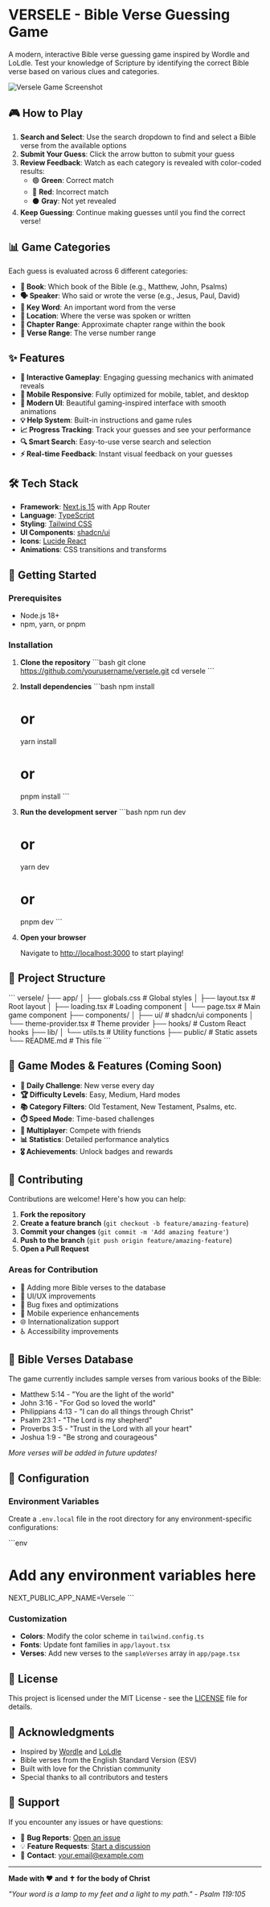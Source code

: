 # VERSELE - Bible Verse Guessing Game

A modern, interactive Bible verse guessing game inspired by Wordle and LoLdle. Test your knowledge of Scripture by identifying the correct Bible verse based on various clues and categories.

![Versele Game Screenshot](https://via.placeholder.com/800x400/1f2937/fde047?text=VERSELE+Game)

## 🎮 How to Play

1. **Search and Select**: Use the search dropdown to find and select a Bible verse from the available options
2. **Submit Your Guess**: Click the arrow button to submit your guess
3. **Review Feedback**: Watch as each category is revealed with color-coded results:
   - 🟢 **Green**: Correct match
   - 🔴 **Red**: Incorrect match
   - ⚫ **Gray**: Not yet revealed
4. **Keep Guessing**: Continue making guesses until you find the correct verse!

## 📊 Game Categories

Each guess is evaluated across 6 different categories:

- **📖 Book**: Which book of the Bible (e.g., Matthew, John, Psalms)
- **🗣️ Speaker**: Who said or wrote the verse (e.g., Jesus, Paul, David)
- **🔑 Key Word**: An important word from the verse
- **📍 Location**: Where the verse was spoken or written
- **📑 Chapter Range**: Approximate chapter range within the book
- **🔢 Verse Range**: The verse number range

## ✨ Features

- **🎯 Interactive Gameplay**: Engaging guessing mechanics with animated reveals
- **📱 Mobile Responsive**: Fully optimized for mobile, tablet, and desktop
- **🎨 Modern UI**: Beautiful gaming-inspired interface with smooth animations
- **💡 Help System**: Built-in instructions and game rules
- **📈 Progress Tracking**: Track your guesses and see your performance
- **🔍 Smart Search**: Easy-to-use verse search and selection
- **⚡ Real-time Feedback**: Instant visual feedback on your guesses

## 🛠️ Tech Stack

- **Framework**: [Next.js 15](https://nextjs.org/) with App Router
- **Language**: [TypeScript](https://www.typescriptlang.org/)
- **Styling**: [Tailwind CSS](https://tailwindcss.com/)
- **UI Components**: [shadcn/ui](https://ui.shadcn.com/)
- **Icons**: [Lucide React](https://lucide.dev/)
- **Animations**: CSS transitions and transforms

## 🚀 Getting Started

### Prerequisites

- Node.js 18+ 
- npm, yarn, or pnpm

### Installation

1. **Clone the repository**
   \`\`\`bash
   git clone https://github.com/yourusername/versele.git
   cd versele
   \`\`\`

2. **Install dependencies**
   \`\`\`bash
   npm install
   # or
   yarn install
   # or
   pnpm install
   \`\`\`

3. **Run the development server**
   \`\`\`bash
   npm run dev
   # or
   yarn dev
   # or
   pnpm dev
   \`\`\`

4. **Open your browser**
   
   Navigate to [http://localhost:3000](http://localhost:3000) to start playing!

## 📁 Project Structure

\`\`\`
versele/
├── app/
│   ├── globals.css          # Global styles
│   ├── layout.tsx           # Root layout
│   ├── loading.tsx          # Loading component
│   └── page.tsx             # Main game component
├── components/
│   ├── ui/                  # shadcn/ui components
│   └── theme-provider.tsx   # Theme provider
├── hooks/                   # Custom React hooks
├── lib/
│   └── utils.ts            # Utility functions
├── public/                 # Static assets
└── README.md              # This file
\`\`\`

## 🎯 Game Modes & Features (Coming Soon)

- **📅 Daily Challenge**: New verse every day
- **🏆 Difficulty Levels**: Easy, Medium, Hard modes
- **📚 Category Filters**: Old Testament, New Testament, Psalms, etc.
- **⏱️ Speed Mode**: Time-based challenges
- **👥 Multiplayer**: Compete with friends
- **📊 Statistics**: Detailed performance analytics
- **🎖️ Achievements**: Unlock badges and rewards

## 🤝 Contributing

Contributions are welcome! Here's how you can help:

1. **Fork the repository**
2. **Create a feature branch** (`git checkout -b feature/amazing-feature`)
3. **Commit your changes** (`git commit -m 'Add amazing feature'`)
4. **Push to the branch** (`git push origin feature/amazing-feature`)
5. **Open a Pull Request**

### Areas for Contribution

- 📝 Adding more Bible verses to the database
- 🎨 UI/UX improvements
- 🐛 Bug fixes and optimizations
- 📱 Mobile experience enhancements
- 🌐 Internationalization support
- ♿ Accessibility improvements

## 📜 Bible Verses Database

The game currently includes sample verses from various books of the Bible:

- Matthew 5:14 - "You are the light of the world"
- John 3:16 - "For God so loved the world"
- Philippians 4:13 - "I can do all things through Christ"
- Psalm 23:1 - "The Lord is my shepherd"
- Proverbs 3:5 - "Trust in the Lord with all your heart"
- Joshua 1:9 - "Be strong and courageous"

*More verses will be added in future updates!*

## 🔧 Configuration

### Environment Variables

Create a `.env.local` file in the root directory for any environment-specific configurations:

\`\`\`env
# Add any environment variables here
NEXT_PUBLIC_APP_NAME=Versele
\`\`\`

### Customization

- **Colors**: Modify the color scheme in `tailwind.config.ts`
- **Fonts**: Update font families in `app/layout.tsx`
- **Verses**: Add new verses to the `sampleVerses` array in `app/page.tsx`

## 📄 License

This project is licensed under the MIT License - see the [LICENSE](LICENSE) file for details.

## 🙏 Acknowledgments

- Inspired by [Wordle](https://www.nytimes.com/games/wordle/index.html) and [LoLdle](https://loldle.net/)
- Bible verses from the English Standard Version (ESV)
- Built with love for the Christian community
- Special thanks to all contributors and testers

## 🔧 Support

If you encounter any issues or have questions:

- 🐛 **Bug Reports**: [Open an issue](https://github.com/yourusername/versele/issues)
- 💡 **Feature Requests**: [Start a discussion](https://github.com/yourusername/versele/discussions)
- 📧 **Contact**: your.email@example.com

---

**Made with ❤️ and ✝️ for the body of Christ**

*"Your word is a lamp to my feet and a light to my path." - Psalm 119:105*
